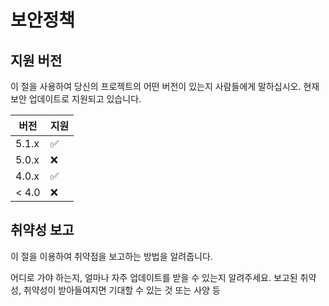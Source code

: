 #  보안정책

##  지원 버전

이 절을 사용하여 당신의 프로젝트의 어떤 버전이 있는지 사람들에게 말하십시오.
현재 보안 업데이트로 지원되고 있습니다.

|  버전  |  지원  |
| ------- | ------------------ |
|   5.1.x     | :white_check_mark: |
|   5.0.x     | :x:                |
|   4.0.x     | :white_check_mark: |
|   < 4.0     | :x:                |

##  취약성 보고

이 절을 이용하여 취약점을 보고하는 방법을 알려줍니다.

어디로 가야 하는지, 얼마나 자주 업데이트를 받을 수 있는지 알려주세요.
보고된 취약성, 취약성이 받아들여지면 기대할 수 있는 것 또는
사양 등
